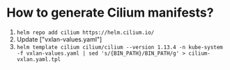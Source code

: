 # How to generate Cilium manifests?

1. `helm repo add cilium https://helm.cilium.io/`
2. Update ["vxlan-values.yaml"]
3. `helm template cilium cilium/cilium --version 1.13.4 -n kube-system -f vxlan-values.yaml | sed 's/{BIN_PATH}/BIN_PATH/g' > cilium-vxlan.yaml.tpl`

